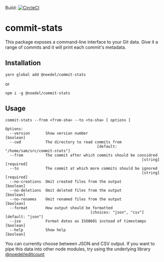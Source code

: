 Build: [![CircleCI](https://circleci.com/gh/delta62/commit-stats.svg?style=svg)](https://circleci.com/gh/delta62/commit-stats)

# commit-stats

This package exposes a command-line interface to your Git data. Give it a range
of commits and it will print each commit's metadata.

## Installation

`yarn global add @noedel/commit-stats`

or

`npm i -g @noedel/commit-stats`

## Usage

```
commit-stats --from <from-sha> --to <to-sha> [ options ]

Options:
  --version       Show version number                                  [boolean]
  --cwd           The directory to read commits from
                                         [default: "/home/sam/src/commit-stats"]
  --from          The commit after which commits should be considred
                                                             [string] [required]
  --to            The commit at which more commits should be ignored
                                                             [string] [required]
  --no-creations  Omit created files from the output                   [boolean]
  --no-deletions  Omit deleted files from the output                   [boolean]
  --no-renames    Omit renamed files from the output                   [boolean]
  --format        How output should be formatted
                                      [choices: "json", "csv"] [default: "json"]
  --iso           Format dates as ISO8601 instead of timestamps        [boolean]
  --help          Show help                                            [boolean]
```

You can currently choose between JSON and CSV output. If you want to pipe this
data into other node modules, try using the underlying library
[@noedel/editcount](https://github.com/delta62/editcount)
